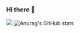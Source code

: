### Hi there 👋


![](https://komarev.com/ghpvc/?username=dmanfield&color=red)
![Anurag's GitHub stats](https://github-readme-stats.vercel.app/api?username=dmanfield&count_private=true&show_icons=true&theme=radical)


<!--
**dmanfield/dmanfield** is a ✨ _special_ ✨ repository because its `README.md` (this file) appears on your GitHub profile.

Here are some ideas to get you started:

- 🔭 I’m currently working on ...
- 🌱 I’m currently learning ...
- 👯 I’m looking to collaborate on ...
- 🤔 I’m looking for help with ...
- 💬 Ask me about ...
- 📫 How to reach me: ...
- 😄 Pronouns: ...
- ⚡ Fun fact: ...
-->
